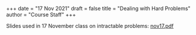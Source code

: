 +++
date = "17 Nov 2021"
draft = false
title = "Dealing with Hard Problems"
author = "Course Staff"
+++

Slides used in 17 November class on intractable problems: [nov17.pdf](https://www.dropbox.com/s/gce7ymdsrmp75gs/cs3102f21-nov17.pdf?dl=0)	
